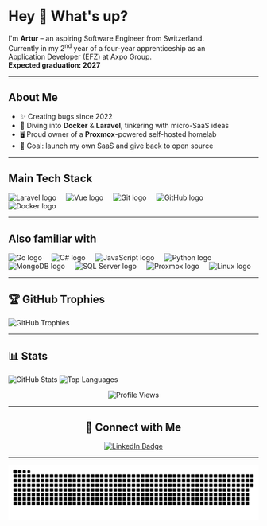 <h1 align="left">Hey 👋 What's up?</h1>

<p align="left">
  I'm <strong>Artur</strong> – an aspiring Software Engineer from Switzerland.<br>
  Currently in my 2<sup>nd</sup> year of a four-year apprenticeship as an Application&nbsp;Developer&nbsp;(EFZ) at Axpo Group.<br>
  <strong>Expected graduation: 2027</strong>
</p>

---

<h2 align="left">About&nbsp;Me</h2>

- ✨ Creating bugs since 2022  
- 🔧 Diving into **Docker** & **Laravel**, tinkering with micro-SaaS ideas  
- 🖥️ Proud owner of a **Proxmox**-powered self-hosted homelab  
- 🎯 Goal: launch my own SaaS and give back to open source  

---

<h2 align="left">Main&nbsp;Tech&nbsp;Stack</h2>

<div align="left">
  <img src="https://cdn.jsdelivr.net/npm/simple-icons@11.13.0/icons/laravel.svg" height="40" alt="Laravel logo" />
  <img width="12" />
  <img src="https://cdn.jsdelivr.net/gh/devicons/devicon/icons/vuejs/vuejs-original.svg" height="40" alt="Vue logo" />
  <img width="12" />
  <img src="https://cdn.jsdelivr.net/gh/devicons/devicon/icons/git/git-original.svg" height="40" alt="Git logo" />
  <img width="12" />
  <img src="https://cdn.jsdelivr.net/gh/devicons/devicon/icons/github/github-original.svg" height="40" alt="GitHub logo" />
  <img width="12" />
  <img src="https://cdn.jsdelivr.net/gh/devicons/devicon/icons/docker/docker-original.svg" height="40" alt="Docker logo" />
</div>

---

<h2 align="left">Also&nbsp;familiar&nbsp;with</h2>

<div align="left">
  <img src="https://cdn.jsdelivr.net/gh/devicons/devicon/icons/go/go-original-wordmark.svg" height="40" alt="Go logo" />
  <img width="12" />
  <img src="https://cdn.jsdelivr.net/gh/devicons/devicon/icons/csharp/csharp-original.svg" height="40" alt="C# logo" />
  <img width="12" />
  <img src="https://cdn.jsdelivr.net/gh/devicons/devicon/icons/javascript/javascript-original.svg" height="40" alt="JavaScript logo" />
  <img width="12" />
  <img src="https://cdn.jsdelivr.net/gh/devicons/devicon/icons/python/python-original.svg" height="40" alt="Python logo" />
  <img width="12" />
  <img src="https://cdn.jsdelivr.net/npm/simple-icons@11.13.0/icons/mongodb.svg" height="40" alt="MongoDB logo" />
  <img width="12" />
  <img src="https://cdn.jsdelivr.net/npm/simple-icons@11.13.0/icons/microsoftsqlserver.svg" height="40" alt="SQL Server logo" />
  <img width="12" />
  <img src="https://www.svgrepo.com/show/342139/proxmox.svg" height="40" alt="Proxmox logo" />
  <img width="12" />
  <img src="https://cdn.jsdelivr.net/gh/devicons/devicon/icons/linux/linux-original.svg" height="40" alt="Linux logo" />
</div>

---

<h2 align="left">🏆 GitHub Trophies</h2>

<p align="left">
  <img src="https://github-profile-trophy.vercel.app/?username=arturict&theme=darkhub&no-bg=true&margin-w=15" alt="GitHub Trophies" />
</p>

---

<h2 align="left">📊 Stats</h2>

<p align="left">
  <img src="https://github-readme-stats.vercel.app/api?username=arturict&show_icons=true&theme=tokyonight&hide_border=true" alt="GitHub Stats" />
  <img src="https://github-readme-stats.vercel.app/api/top-langs/?username=arturict&layout=compact&theme=tokyonight&hide_border=true" alt="Top Languages" />
</p>

<p align="center">
  <img src="https://komarev.com/ghpvc/?username=arturict&label=Profile%20views&color=0e75b6&style=flat" alt="Profile Views" />
</p>

---

<div align="center">
  <h2>🔗 Connect with Me</h2>
  <p>
    <a href="https://www.linkedin.com/in/artur-ferreira-5a5baa289/" target="_blank">
      <img src="https://img.shields.io/badge/LinkedIn-blue?logo=linkedin&style=for-the-badge" alt="LinkedIn Badge" />
    </a>
  </p>
</div>


---

<!-- 🐍 GitHub Contribution Snake -->
<picture>
  <source media="(prefers-color-scheme: dark)" srcset="https://raw.githubusercontent.com/arturict/arturict/output/github-snake-dark.svg" />
  <source media="(prefers-color-scheme: light)" srcset="https://raw.githubusercontent.com/arturict/arturict/output/github-snake.svg" />
  <img alt="github-snake" src="https://raw.githubusercontent.com/arturict/arturict/output/github-snake.svg" />
</picture>
